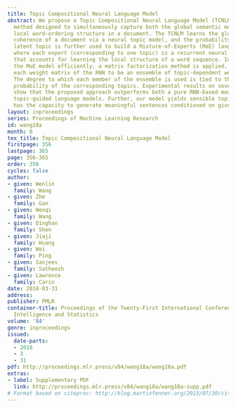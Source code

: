 ```yaml
---
title: Topic Compositional Neural Language Model
abstract: We propose a Topic Compositional Neural Language Model (TCNLM), a novel
  method designed to simultaneously capture both the global semantic meaning and the
  local word-ordering structure in a document. The TCNLM learns the global semantic
  coherence of a document via a neural topic model, and the probability of each learned
  latent topic is further used to build a Mixture-of-Experts (MoE) language model,
  where each expert (corresponding to one topic) is a recurrent neural network (RNN)
  that accounts for learning the local structure of a word sequence. In order to train
  the MoE model efficiently, a matrix factorization method is applied, by extending
  each weight matrix of the RNN to be an ensemble of topic-dependent weight matrices.
  The degree to which each member of the ensemble is used is tied to the document-dependent
  probability of the corresponding topics. Experimental results on several corpora
  show that the proposed approach outperforms both a pure RNN-based model and other
  topic-guided language models. Further, our model yields sensible topics, and also
  has the capacity to generate meaningful sentences conditioned on given topics.
layout: inproceedings
series: Proceedings of Machine Learning Research
id: wang18a
month: 0
tex_title: Topic Compositional Neural Language Model
firstpage: 356
lastpage: 365
page: 356-365
order: 356
cycles: false
author:
- given: Wenlin
  family: Wang
- given: Zhe
  family: Gan
- given: Wenqi
  family: Wang
- given: Dinghan
  family: Shen
- given: Jiaji
  family: Huang
- given: Wei
  family: Ping
- given: Sanjeev
  family: Satheesh
- given: Lawrence
  family: Carin
date: 2018-03-31
address: 
publisher: PMLR
container-title: Proceedings of the Twenty-First International Conference on Artificial
  Intelligence and Statistics
volume: '84'
genre: inproceedings
issued:
  date-parts:
  - 2018
  - 3
  - 31
pdf: http://proceedings.mlr.press/v84/wang18a/wang18a.pdf
extras:
- label: Supplementary PDF
  link: http://proceedings.mlr.press/v84/wang18a/wang18a-supp.pdf
# Format based on citeproc: http://blog.martinfenner.org/2013/07/30/citeproc-yaml-for-bibliographies/
---
```

